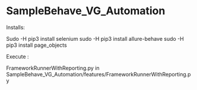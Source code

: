 # SampleBehave_VG_Automation

Installs: 

Sudo -H pip3 install selenium
sudo -H pip3 install allure-behave
sudo -H pip3 install page_objects

Execute : 

FrameworkRunnerWithReporting.py in SampleBehave_VG_Automation/features/FrameworkRunnerWithReporting.py

